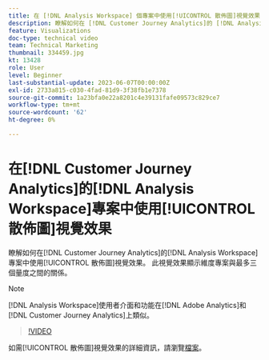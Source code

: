 ```yaml
---
title: 在 [!DNL Analysis Workspace] 個專案中使用[!UICONTROL 散佈圖]視覺效果
description: 瞭解如何在 [!DNL Customer Journey Analytics]的 [!DNL Analysis Workspace] 專案中使用[!UICONTROL 散佈圖]視覺效果。
feature: Visualizations
doc-type: technical video
team: Technical Marketing
thumbnail: 334459.jpg
kt: 13428
role: User
level: Beginner
last-substantial-update: 2023-06-07T00:00:00Z
exl-id: 2733a815-c030-4fad-81d9-3f38fb1e7378
source-git-commit: 1a23bfa0e22a8201c4e39131fafe09573c829ce7
workflow-type: tm+mt
source-wordcount: '62'
ht-degree: 0%

---
```


# 在[!DNL Customer Journey Analytics]的[!DNL Analysis Workspace]專案中使用[!UICONTROL 散佈圖]視覺效果

瞭解如何在[!DNL Customer Journey Analytics]的[!DNL Analysis Workspace]專案中使用[!UICONTROL 散佈圖]視覺效果。 此視覺效果顯示維度專案與最多三個量度之間的關係。

>[!NOTE]
>
>[!DNL Analysis Workspace]使用者介面和功能在[!DNL Adobe Analytics]和[!DNL Customer Journey Analytics]上類似。

>[!VIDEO](https://video.tv.adobe.com/v/334459/?quality=12&learn=on)

如需[!UICONTROL 散佈圖]視覺效果的詳細資訊，請瀏覽[檔案](https://experienceleague.adobe.com/docs/analytics-platform/using/cja-workspace/visualizations/scatterplot.html?lang=zh-Hant)。
